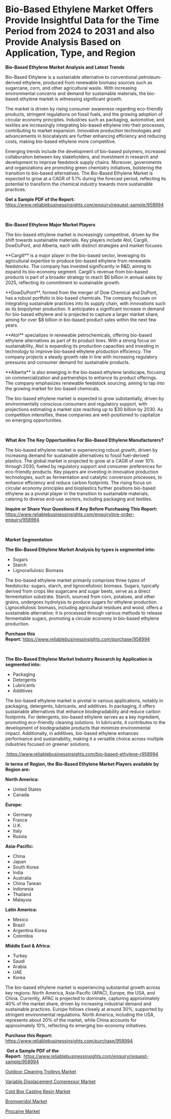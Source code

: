 <p><h1>Bio-Based Ethylene Market Offers Provide Insightful Data for the Time Period from 2024 to 2031 and also Provide Analysis Based on Application, Type, and Region</h1></p><p><strong>Bio-Based Ethylene Market Analysis and Latest Trends</strong></p>
<p><p>Bio-Based Ethylene is a sustainable alternative to conventional petroleum-derived ethylene, produced from renewable biomass sources such as sugarcane, corn, and other agricultural waste. With increasing environmental concerns and demand for sustainable materials, the bio-based ethylene market is witnessing significant growth. </p><p>The market is driven by rising consumer awareness regarding eco-friendly products, stringent regulations on fossil fuels, and the growing adoption of circular economy principles. Industries such as packaging, automotive, and textiles are increasingly integrating bio-based ethylene into their processes, contributing to market expansion. Innovative production technologies and advancements in biocatalysts are further enhancing efficiency and reducing costs, making bio-based ethylene more competitive. </p><p>Emerging trends include the development of bio-based polymers, increased collaboration between key stakeholders, and investment in research and development to improve feedstock supply chains. Moreover, governments and organizations are promoting green chemistry initiatives, bolstering the transition to bio-based alternatives. The Bio-Based Ethylene Market is expected to grow at a CAGR of 5.1% during the forecast period, reflecting its potential to transform the chemical industry towards more sustainable practices.</p></p>
<p><strong>Get a Sample PDF of the Report:&nbsp;</strong> <a href="https://www.reliablebusinessinsights.com/enquiry/request-sample/958994?utm_campaign=1091&utm_medium=2&utm_source=Github&utm_content=ia&utm_term=03122024&utm_id=bio-based-ethylene">https://www.reliablebusinessinsights.com/enquiry/request-sample/958994</a></p>
<p>&nbsp;</p>
<p><strong>Bio-Based Ethylene Major Market Players</strong></p>
<p><p>The bio-based ethylene market is increasingly competitive, driven by the shift towards sustainable materials. Key players include Atol, Cargill, DowDuPont, and Alberta, each with distinct strategies and market focuses.</p><p>**Cargill** is a major player in the bio-based sector, leveraging its agricultural expertise to produce bio-based ethylene from renewable feedstocks. The company has invested significantly in R&D, aiming to expand its bio-economy segment. Cargill's revenue from bio-based products is part of a broader strategy to reach $6 billion in annual sales by 2025, reflecting its commitment to sustainable growth.</p><p>**DowDuPont**, formed from the merger of Dow Chemical and DuPont, has a robust portfolio in bio-based chemicals. The company focuses on integrating sustainable practices into its supply chain, with innovations such as its biopolymer production. It anticipates a significant increase in demand for bio-based ethylene and is projected to capture a larger market share, aiming for over $8 billion in bio-based product sales within the next few years.</p><p>**Atol** specializes in renewable petrochemicals, offering bio-based ethylene alternatives as part of its product lines. With a strong focus on sustainability, Atol is expanding its production capacities and investing in technology to improve bio-based ethylene production efficiency. The company projects a steady growth rate in line with increasing regulatory pressures and consumer demand for sustainable products.</p><p>**Alberta** is also emerging in the bio-based ethylene landscape, focusing on commercialization and partnerships to enhance its product offerings. The company emphasizes renewable feedstock sourcing, aiming to tap into the growing market for bio-based chemicals.</p><p>The bio-based ethylene market is expected to grow substantially, driven by environmentally conscious consumers and regulatory support, with projections estimating a market size reaching up to $30 billion by 2030. As competition intensifies, these companies are well-positioned to capitalize on emerging opportunities.</p></p>
<p>&nbsp;</p>
<p><strong>What Are The Key Opportunities For Bio-Based Ethylene Manufacturers?</strong></p>
<p><p>The bio-based ethylene market is experiencing robust growth, driven by increasing demand for sustainable alternatives to fossil fuel-derived plastics. The global market is projected to grow at a CAGR of over 10% through 2030, fueled by regulatory support and consumer preferences for eco-friendly products. Key players are investing in innovative production technologies, such as fermentation and catalytic conversion processes, to enhance efficiency and reduce carbon footprints. The rising focus on circular economy principles and bioplastics further positions bio-based ethylene as a pivotal player in the transition to sustainable materials, catering to diverse end-use sectors, including packaging and textiles.</p></p>
<p><strong>Inquire or Share Your Questions If Any Before Purchasing This Report:</strong> <a href="https://www.reliablebusinessinsights.com/enquiry/pre-order-enquiry/958994?utm_campaign=1091&utm_medium=2&utm_source=Github&utm_content=ia&utm_term=03122024&utm_id=bio-based-ethylene">https://www.reliablebusinessinsights.com/enquiry/pre-order-enquiry/958994</a></p>
<p>&nbsp;</p>
<p><strong>Market Segmentation</strong></p>
<p><strong>The Bio-Based Ethylene Market Analysis by types is segmented into:</strong></p>
<p><ul><li>Sugars</li><li>Starch</li><li>Lignocellulosic Biomass</li></ul></p>
<p><p>The bio-based ethylene market primarily comprises three types of feedstocks: sugars, starch, and lignocellulosic biomass. Sugars, typically derived from crops like sugarcane and sugar beets, serve as a direct fermentation substrate. Starch, sourced from corn, potatoes, and other grains, undergoes hydrolysis to produce sugars for ethylene production. Lignocellulosic biomass, including agricultural residues and wood, offers a sustainable alternative; it is processed through various methods to release fermentable sugars, promoting a circular economy in bio-based ethylene production.</p></p>
<p><strong>Purchase this Report:&nbsp;</strong><a href="https://www.reliablebusinessinsights.com/purchase/958994?utm_campaign=1091&utm_medium=2&utm_source=Github&utm_content=ia&utm_term=03122024&utm_id=bio-based-ethylene">https://www.reliablebusinessinsights.com/purchase/958994</a></p>
<p>&nbsp;</p>
<p><strong>The Bio-Based Ethylene Market Industry Research by Application is segmented into:</strong></p>
<p><ul><li>Packaging</li><li>Detergents</li><li>Lubricants</li><li>Additives</li></ul></p>
<p><p>The bio-based ethylene market is pivotal in various applications, notably in packaging, detergents, lubricants, and additives. In packaging, it offers sustainable alternatives that enhance biodegradability and reduce carbon footprints. For detergents, bio-based ethylene serves as a key ingredient, promoting eco-friendly cleaning solutions. In lubricants, it contributes to the development of biodegradable products that minimize environmental impact. Additionally, in additives, bio-based ethylene enhances performance and sustainability, making it a versatile choice across multiple industries focused on greener solutions.</p></p>
<p><a href="https://www.reliablebusinessinsights.com/bio-based-ethylene-r958994?utm_campaign=1091&utm_medium=2&utm_source=Github&utm_content=ia&utm_term=03122024&utm_id=bio-based-ethylene">&nbsp;https://www.reliablebusinessinsights.com/bio-based-ethylene-r958994</a></p>
<p><strong>In terms of Region, the Bio-Based Ethylene Market Players available by Region are:</strong></p>
<p>
    <p> <strong> North America: </strong>
        <ul>
            <li>United States</li>
            <li>Canada</li>
        </ul>
        </p> 
    <p> <strong> Europe: </strong>
        <ul>
            <li>Germany</li>
            <li>France</li>
            <li>U.K.</li>
            <li>Italy</li>
            <li>Russia</li>
        </ul>
        </p> 
    <p> <strong> Asia-Pacific: </strong>
        <ul>
            <li>China</li>
            <li>Japan</li>
            <li>South Korea</li>
            <li>India</li>
            <li>Australia</li>
            <li>China Taiwan</li>
            <li>Indonesia</li>
            <li>Thailand</li>
            <li>Malaysia</li>
        </ul>
        </p> 
    <p> <strong> Latin America: </strong>
        <ul>
            <li>Mexico</li>
            <li>Brazil</li>
            <li>Argentina Korea</li>
            <li>Colombia</li>
        </ul>
        </p> 
    <p> <strong> Middle East & Africa: </strong>
        <ul>
            <li>Turkey</li>
            <li>Saudi</li>
            <li>Arabia</li>
            <li>UAE</li>
            <li>Korea</li>
        </ul>
    </p>
    </p>
<p><p>The bio-based ethylene market is experiencing substantial growth across key regions: North America, Asia-Pacific (APAC), Europe, the USA, and China. Currently, APAC is projected to dominate, capturing approximately 40% of the market share, driven by increasing industrial demand and sustainable practices. Europe follows closely at around 30%, supported by stringent environmental regulations. North America, including the USA, represents about 20% of the market, while China accounts for approximately 10%, reflecting its emerging bio-economy initiatives.</p></p>
<p><strong>Purchase this Report: </strong><a href="https://www.reliablebusinessinsights.com/purchase/958994?utm_campaign=1091&utm_medium=2&utm_source=Github&utm_content=ia&utm_term=03122024&utm_id=bio-based-ethylene">https://www.reliablebusinessinsights.com/purchase/958994</a></p>
<p>&nbsp;<strong>Get a Sample PDF of the Report:&nbsp;&nbsp;</strong><a href="https://www.reliablebusinessinsights.com/enquiry/request-sample/958994?utm_campaign=1091&utm_medium=2&utm_source=Github&utm_content=ia&utm_term=03122024&utm_id=bio-based-ethylene">https://www.reliablebusinessinsights.com/enquiry/request-sample/958994</a></p>
<p><strong></strong></p>
<p><p><a href="https://issuu.com/reportprime-2/docs/outdoor-cleaning-trolleys-market-size-2030.pptx?utm_campaign=1091&utm_medium=2&utm_source=Github&utm_content=ia&utm_term=03122024&utm_id=bio-based-ethylene">Outdoor Cleaning Trolleys Market</a></p><p><a href="https://issuu.com/reportprime-2/docs/variable-displacement-compressor-market-size-2030.?utm_campaign=1091&utm_medium=2&utm_source=Github&utm_content=ia&utm_term=03122024&utm_id=bio-based-ethylene">Variable Displacement Compressor Market</a></p><p><a href="https://github.com/GenaGaines34/Market-Research-Report-List-1/blob/main/cold-box-casting-resin-market.md?utm_campaign=1091&utm_medium=2&utm_source=Github&utm_content=ia&utm_term=03122024&utm_id=bio-based-ethylene">Cold Box Casting Resin Market</a></p><p><a href="https://www.linkedin.com/pulse/size-dynamics-expected-growth-bromperidol-market-from-2024-2031along-wx7xe?utm_campaign=1091&utm_medium=2&utm_source=Github&utm_content=ia&utm_term=03122024&utm_id=bio-based-ethylene">Bromperidol Market</a></p><p><a href="https://www.linkedin.com/pulse/examination-market-segmentation-procaine-from-2024-2031-projected-lckyf?utm_campaign=1091&utm_medium=2&utm_source=Github&utm_content=ia&utm_term=03122024&utm_id=bio-based-ethylene">Procaine Market</a></p></p>